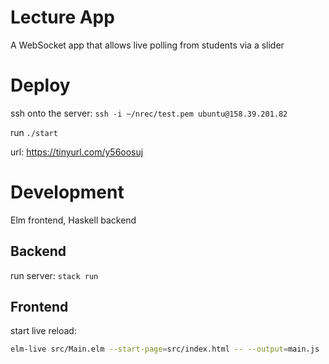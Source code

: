 # Lecture App

A WebSocket app that allows live polling from students via a slider

# Deploy
ssh onto the server: `ssh -i ~/nrec/test.pem ubuntu@158.39.201.82`

run `./start`

url: https://tinyurl.com/y56oosuj

# Development

Elm frontend, Haskell backend

## Backend

run server: `stack run`

## Frontend

start live reload: 
```bash
elm-live src/Main.elm --start-page=src/index.html -- --output=main.js
```
